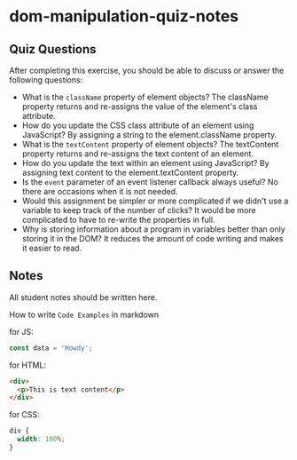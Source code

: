# dom-manipulation-quiz-notes

## Quiz Questions

After completing this exercise, you should be able to discuss or answer the following questions:

- What is the `className` property of element objects?
  The className property returns and re-assigns the value of the element's class attribute.
- How do you update the CSS class attribute of an element using JavaScript?
  By assigning a string to the element.className property.
- What is the `textContent` property of element objects?
  The textContent property returns and re-assigns the text content of an element.
- How do you update the text within an element using JavaScript?
  By assigning text content to the element.textContent property.
- Is the `event` parameter of an event listener callback always useful?
  No there are occasions when it is not needed.
- Would this assignment be simpler or more complicated if we didn't use a variable to keep track of the number of clicks?
  It would be more complicated to have to re-write the properties in full.
- Why is storing information about a program in variables better than only storing it in the DOM?
  It reduces the amount of code writing and makes it easier to read.

## Notes

All student notes should be written here.

How to write `Code Examples` in markdown

for JS:

```javascript
const data = 'Howdy';
```

for HTML:

```html
<div>
  <p>This is text content</p>
</div>
```

for CSS:

```css
div {
  width: 100%;
}
```
